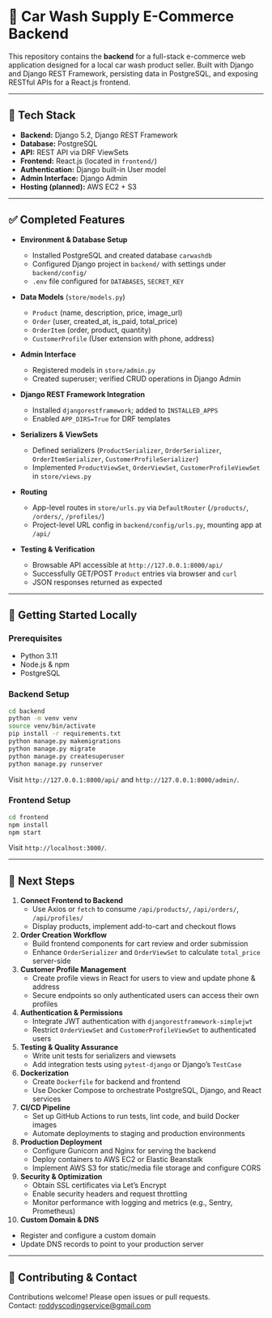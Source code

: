 # 🚗 Car Wash Supply E-Commerce Backend

This repository contains the **backend** for a full-stack e-commerce web application designed for a local car wash product seller. Built with Django and Django REST Framework, persisting data in PostgreSQL, and exposing RESTful APIs for a React.js frontend.

---

## 🔧 Tech Stack

- **Backend:** Django 5.2, Django REST Framework
- **Database:** PostgreSQL
- **API:** REST API via DRF ViewSets
- **Frontend:** React.js (located in `frontend/`)
- **Authentication:** Django built-in User model
- **Admin Interface:** Django Admin
- **Hosting (planned):** AWS EC2 + S3

---

## ✅ Completed Features

- **Environment & Database Setup**

  - Installed PostgreSQL and created database `carwashdb`
  - Configured Django project in `backend/` with settings under `backend/config/`
  - `.env` file configured for `DATABASES`, `SECRET_KEY`

- **Data Models** (`store/models.py`)

  - `Product` (name, description, price, image\_url)
  - `Order` (user, created\_at, is\_paid, total\_price)
  - `OrderItem` (order, product, quantity)
  - `CustomerProfile` (User extension with phone, address)

- **Admin Interface**

  - Registered models in `store/admin.py`
  - Created superuser; verified CRUD operations in Django Admin

- **Django REST Framework Integration**

  - Installed `djangorestframework`; added to `INSTALLED_APPS`
  - Enabled `APP_DIRS=True` for DRF templates

- **Serializers & ViewSets**

  - Defined serializers (`ProductSerializer`, `OrderSerializer`, `OrderItemSerializer`, `CustomerProfileSerializer`)
  - Implemented `ProductViewSet`, `OrderViewSet`, `CustomerProfileViewSet` in `store/views.py`

- **Routing**

  - App-level routes in `store/urls.py` via `DefaultRouter` (`/products/`, `/orders/`, `/profiles/`)
  - Project-level URL config in `backend/config/urls.py`, mounting app at `/api/`

- **Testing & Verification**

  - Browsable API accessible at `http://127.0.0.1:8000/api/`
  - Successfully GET/POST `Product` entries via browser and `curl`
  - JSON responses returned as expected

---

## 🚀 Getting Started Locally

### Prerequisites

- Python 3.11
- Node.js & npm
- PostgreSQL

### Backend Setup

```bash
cd backend
python -m venv venv
source venv/bin/activate
pip install -r requirements.txt
python manage.py makemigrations
python manage.py migrate
python manage.py createsuperuser
python manage.py runserver
```

Visit `http://127.0.0.1:8000/api/` and `http://127.0.0.1:8000/admin/`.

### Frontend Setup

```bash
cd frontend
npm install
npm start
```

Visit `http://localhost:3000/`.

---

## 🔭 Next Steps

1. **Connect Frontend to Backend**
   - Use Axios or `fetch` to consume `/api/products/`, `/api/orders/`, `/api/profiles/`
   - Display products, implement add-to-cart and checkout flows
2. **Order Creation Workflow**
   - Build frontend components for cart review and order submission
   - Enhance `OrderSerializer` and `OrderViewSet` to calculate `total_price` server-side
3. **Customer Profile Management**
   - Create profile views in React for users to view and update phone & address
   - Secure endpoints so only authenticated users can access their own profiles
4. **Authentication & Permissions**
   - Integrate JWT authentication with `djangorestframework-simplejwt`
   - Restrict `OrderViewSet` and `CustomerProfileViewSet` to authenticated users
5. **Testing & Quality Assurance**
   - Write unit tests for serializers and viewsets
   - Add integration tests using `pytest-django` or Django’s `TestCase`
6. **Dockerization**
   - Create `Dockerfile` for backend and frontend
   - Use Docker Compose to orchestrate PostgreSQL, Django, and React services
7. **CI/CD Pipeline**
   - Set up GitHub Actions to run tests, lint code, and build Docker images
   - Automate deployments to staging and production environments
8. **Production Deployment**
   - Configure Gunicorn and Nginx for serving the backend
   - Deploy containers to AWS EC2 or Elastic Beanstalk
   - Implement AWS S3 for static/media file storage and configure CORS
9. **Security & Optimization**
   - Obtain SSL certificates via Let’s Encrypt
   - Enable security headers and request throttling
   - Monitor performance with logging and metrics (e.g., Sentry, Prometheus)
10. **Custom Domain & DNS**

- Register and configure a custom domain
- Update DNS records to point to your production server

---

## 🤝 Contributing & Contact

Contributions welcome! Please open issues or pull requests.\
Contact: roddyscodingservice@gmail.com


